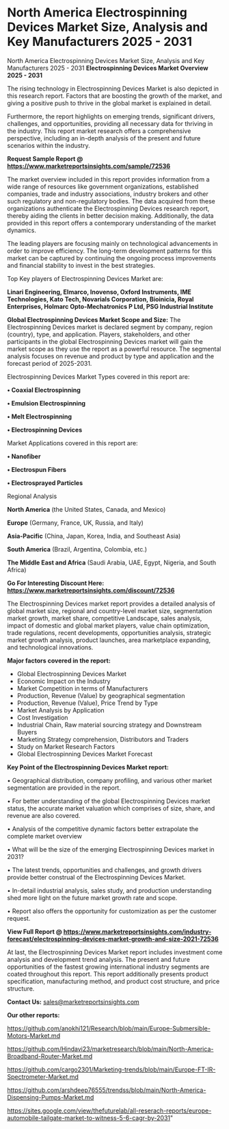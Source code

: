 # North America Electrospinning Devices Market Size, Analysis and Key Manufacturers 2025 - 2031
North America Electrospinning Devices Market Size, Analysis and Key Manufacturers 2025 - 2031
<Strong> Electrospinning Devices Market Overview 2025 - 2031</strong>

The rising technology in Electrospinning Devices Market is also depicted in this research report. Factors that are boosting the growth of the market, and giving a positive push to thrive in the global market is explained in detail.

Furthermore, the report highlights on emerging trends, significant drivers, challenges, and opportunities, providing all necessary data for thriving in the industry. This report market research offers a comprehensive perspective, including an in-depth analysis of the present and future scenarios within the industry.

<strong>Request Sample Report @ <a href=https://www.marketreportsinsights.com/sample/72536>https://www.marketreportsinsights.com/sample/72536</a></strong>

The market overview included in this report provides information from a wide range of resources like government organizations, established companies, trade and industry associations, industry brokers and other such regulatory and non-regulatory bodies. The data acquired from these organizations authenticate the Electrospinning Devices research report, thereby aiding the clients in better decision making. Additionally, the data provided in this report offers a contemporary understanding of the market dynamics.

The leading players are focusing mainly on technological advancements in order to improve efficiency. The long-term development patterns for this market can be captured by continuing the ongoing process improvements and financial stability to invest in the best strategies.

Top Key players of Electrospinning Devices Market are:

<strong>Linari Engineering, Elmarco, Inovenso, Oxford Instruments, IME Technologies, Kato Tech, Novarials Corporation, Bioinicia, Royal Enterprises, Holmarc Opto-Mechatronics P Ltd, PSG Industrial Institute</strong>

<strong><b>Global Electrospinning Devices Market Scope and Size:</b></strong>
The Electrospinning Devices market is declared segment by company, region (country), type, and application. Players, stakeholders, and other participants in the global Electrospinning Devices market will gain the market scope as they use the report as a powerful resource. The segmental analysis focuses on revenue and product by type and application and the forecast period of 2025-2031.

Electrospinning Devices Market Types covered in this report are:

<strong>• Coaxial Electrospinning

• Emulsion Electrospinning

• Melt Electrospinning

• Electrospinning Devices</strong>

Market Applications covered in this report are:

<strong>• Nanofiber

• Electrospun Fibers

• Electrosprayed Particles</strong> 

Regional Analysis

<strong>North America</strong> (the United States, Canada, and Mexico)

<strong>Europe</strong> (Germany, France, UK, Russia, and Italy)

<strong>Asia-Pacific</strong> (China, Japan, Korea, India, and Southeast Asia)

<strong>South America</strong> (Brazil, Argentina, Colombia, etc.)

<strong>The Middle East and Africa</strong> (Saudi Arabia, UAE, Egypt, Nigeria, and South Africa)

<strong>Go For Interesting Discount Here: <a href=https://www.marketreportsinsights.com/discount/72536>https://www.marketreportsinsights.com/discount/72536</a></strong>

The Electrospinning Devices market report provides a detailed analysis of global market size, regional and country-level market size, segmentation market growth, market share, competitive Landscape, sales analysis, impact of domestic and global market players, value chain optimization, trade regulations, recent developments, opportunities analysis, strategic market growth analysis, product launches, area marketplace expanding, and technological innovations.

<strong><b>Major factors covered in the report:</b></strong>
<ul>
  <li>Global Electrospinning Devices Market </li>
  <li>Economic Impact on the Industry</li>
  <li>Market Competition in terms of Manufacturers</li>
  <li>Production, Revenue (Value) by geographical segmentation</li>
  <li>Production, Revenue (Value), Price Trend by Type</li>
  <li>Market Analysis by Application</li>
  <li>Cost Investigation</li>
  <li>Industrial Chain, Raw material sourcing strategy and Downstream Buyers</li>
  <li>Marketing Strategy comprehension, Distributors and Traders</li>
  <li>Study on Market Research Factors</li>
  <li>Global Electrospinning Devices Market Forecast</li>
</ul>

<strong><b>Key Point of the Electrospinning Devices Market report:</b></strong>

• Geographical distribution, company profiling, and various other market segmentation are provided in the report.

• For better understanding of the global Electrospinning Devices market status, the accurate market valuation which comprises of size, share, and revenue are also covered.

• Analysis of the competitive dynamic factors better extrapolate the complete market overview

• What will be the size of the emerging Electrospinning Devices market in 2031?

• The latest trends, opportunities and challenges, and growth drivers provide better construal of the Electrospinning Devices Market.

• In-detail industrial analysis, sales study, and production understanding shed more light on the future market growth rate and scope.

• Report also offers the opportunity for customization as per the customer request.

<strong><b>View Full Report @ <a href=https://www.marketreportsinsights.com/industry-forecast/electrospinning-devices-market-growth-and-size-2021-72536>https://www.marketreportsinsights.com/industry-forecast/electrospinning-devices-market-growth-and-size-2021-72536</a></b></strong>


At last, the Electrospinning Devices Market report includes investment come analysis and development trend analysis. The present and future opportunities of the fastest growing international industry segments are coated throughout this report. This report additionally presents product specification, manufacturing method, and product cost structure, and price structure.

<strong>Contact Us:</strong>
sales@marketreportsinsights.com

<strong>Our other reports:</strong>

<a href=https://github.com/anokhi121/Research/blob/main/Europe-Submersible-Motors-Market.md>https://github.com/anokhi121/Research/blob/main/Europe-Submersible-Motors-Market.md</a>

<a href=https://github.com/Hindavi23/marketresearch/blob/main/North-America-Broadband-Router-Market.md>https://github.com/Hindavi23/marketresearch/blob/main/North-America-Broadband-Router-Market.md</a>

<a href=https://github.com/cargo2301/Marketing-trends/blob/main/Europe-FT-IR-Spectrometer-Market.md>https://github.com/cargo2301/Marketing-trends/blob/main/Europe-FT-IR-Spectrometer-Market.md</a>

<a href=https://github.com/arshdeep76555/trendss/blob/main/North-America-Dispensing-Pumps-Market.md>https://github.com/arshdeep76555/trendss/blob/main/North-America-Dispensing-Pumps-Market.md</a>

<a href=https://sites.google.com/view/thefuturelab/all-reserach-reports/europe-automobile-tailgate-market-to-witness-5-6-cagr-by-2031>https://sites.google.com/view/thefuturelab/all-reserach-reports/europe-automobile-tailgate-market-to-witness-5-6-cagr-by-2031</a>"

